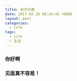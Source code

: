 ```yaml
---
title: 初次见面
date: 2017-02-28 00:24:43 +0800
layout: post
categories:
  - Life
tags:
  - Life
  - 生活
---
```

### 你好啊
### 见面真不容易！